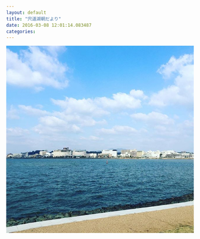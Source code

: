 ```yaml
---
layout: default
title: "宍道湖朝だより"
date: 2016-03-08 12:01:14.083487
categories: 
---
```


![](/assets/images/201603/12751242_1786860721543281_455038222_n.jpg)


